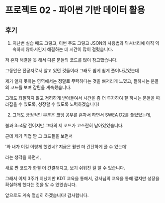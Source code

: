 # 프로젝트 02 - 파이썬 기반 데이터 활용

## 후기
1. 지난번 실습 때도 그렇고, 이번 주도 그렇고 JSON의 사용법과 딕셔너리에 아직 익숙하지 않아서인지 해결하는 데 시간이 많이 걸렸습니다.

저 혼자 해결을 못 해서 다른 분들의 코드를 많이 참고했습니다.

그동안은 전공자로서 알고 있던 것들이라 그래도 쉽게 쉽게 풀어나갔었는데

제가 알지 못하는 영역에서는 정말로 무력하다는 것을 뼈저리게 느꼈고, 잘하시는 분들의 코드를 보며 감탄을 계속했습니다.

그래도 좌절하지 않고 겸허하게 받아들여서 시간을 좀 더 투자하여 잘 하시는 분들을 따라잡을 수 있도록, 성장할 수 있도록 노력하겠습니다!

2. 그래도 긍정적인 부분은 코딩 공부를 혼자서 하면서 SWEA D2를 풀었었는데,

불과 3~4달 전이지만 그때의 제 코드가 고스란히 남아있었습니다.

근데 제가 직접 짠 그 코드들을 보면서

'와 내가 이걸 이렇게 했었네? 지금은 훨씬 더 간단하게 풀 수 있는데'

라는 생각을 하면서,

새로 짠 코드가 한결 더 간결해지고, 보기 쉬워진 걸 알 수 있습니다.

그래서 이제 3주가 지났지만 KDT 교육을 통해서, 강사님의 교육을 통해 짧지만 성장을 확실하게 했다는 것을 알 수 있었습니다.

앞으로도 계속 열심히 하겠습니다! 감사합니다.